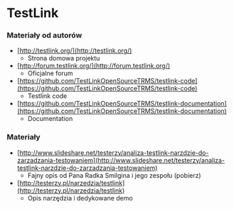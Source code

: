 # TestLink

### Materiały od autorów

* [http://testlink.org/](http://testlink.org/)
  * Strona domowa projektu
* [http://forum.testlink.org/](http://forum.testlink.org/)
  * Oficjalne forum
* [https://github.com/TestLinkOpenSourceTRMS/testlink-code](https://github.com/TestLinkOpenSourceTRMS/testlink-code)
  * Testlink code
* [https://github.com/TestLinkOpenSourceTRMS/testlink-documentation](https://github.com/TestLinkOpenSourceTRMS/testlink-documentation)
  * Documentation

### Materiały

* [http://www.slideshare.net/testerzy/analiza-testlink-narzdzie-do-zarzadzania-testowaniem](http://www.slideshare.net/testerzy/analiza-testlink-narzdzie-do-zarzadzania-testowaniem)
  * Fajny opis od Pana Radka Smilgina i jego zespołu (pobierz)
* [http://testerzy.pl/narzedzia/testlink](http://testerzy.pl/narzedzia/testlink)
  * Opis narzędzia i dedykowane demo
